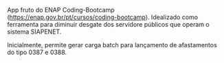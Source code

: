 App fruto do ENAP Coding-Bootcamp (https://enap.gov.br/pt/cursos/coding-bootcamp). Idealizado como ferramenta para diminuir desgate dos servidore públicos que operam o sistema SIAPENET.

Inicialmente, permite gerar carga batch para lançamento de afastamentos do tipo 0387 e 0388.
